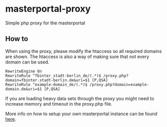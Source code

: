 # masterportal-proxy
Simple php proxy for the masterportal

## How to

When using the proxy, please modify the htaccess so all required domains are shown. The htaccess is also a way of making sure that not every domain can be used.

```
RewriteEngine On
RewriteRule ^fbinter_stadt-berlin_de/(.*)$ /proxy.php?domain=fbinter.stadt-berlin.de&uri=$1 [P,QSA]
RewriteRule ^example-domain_de/(.*)$ /proxy.php?domain=example-domain.de&uri=$1 [P,QSA]
```

If you are loading heavy data sets through the proxy you might need to increase memory and timeout in the proxy.php file.

More info on how to setup your own masterportal instance can be found [here](https://github.com/technologiestiftung/masterportal-howto/blob/master/README.md).